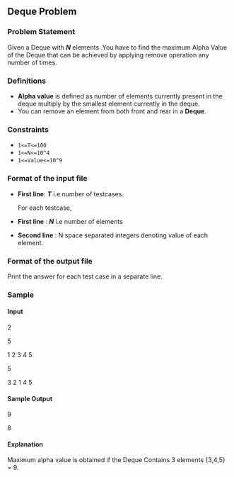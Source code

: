## Deque Problem

### Problem Statement

Given a Deque with **_N_** elements .You have to find the maximum Alpha Value of the Deque that can be achieved by applying remove operation any number of times.

### Definitions
- **Alpha value** is defined as number of elements currently present in the deque multiply by the smallest element currently in the deque.
- You can remove an element from both front and rear in a **Deque**.

### Constraints
- `1<=T<=100`
- `1<=N<=10^4`
- `1<=Value<=10^9`

### Format of the input file 
- **First line**: **_T_** i.e number of testcases. 

    For each testcase,
    
- **First line** : **_N_** i.e number of elements 
- **Second line** : N space separated integers denoting value of each element. 

### Format of the output file
Print the answer for each test case in a separate line.

### Sample

#### Input
2

5

1 2 3 4 5

5

3 2 1 4 5
#### Sample Output
9

8

#### Explanation
Maximum alpha value is obtained if the Deque Contains 3 elements {3,4,5} = 9.
